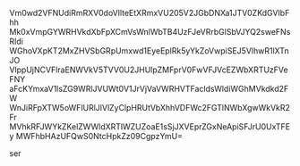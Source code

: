 Vm0wd2VFNUdiRmRXV0doVllteEtXRmxVU205V2JGbDNXa1JTV0ZKdGVIbFhh
Mk0xVmpGYWRHVkdXbFpXCmVsWnlWbTB4UzFJeVRrbGlSbVJYQ2sweFNsRldi
WGhoVXpKT2MxZHVSbGRpUmxwd1EyeEplRk5yYkZoVwpiSEJ5VlhwR1lXTnJO
VlppUjNCVFlraENWVkV5TVV0U2JHUlpZMFprV0FwVFJVcEZWbXRTUzFVeFNY
aFcKYmxaV1lsZG9WRlJVUWt0V1JrVjVaVWRHVTFacldsWldiWGhMVkdkd2FW
WnJiRFpXTW5oWFlURlJlVlZyClpHRUtVbXhhVDFWc2FGTlNWbXgwWkVkR2Fr
MVhkRFJWYkZKelZWWldXRTlWZUZoaE1sSjJXVEprZGxNeApiSFJrU0UxTFEy
MWFhbHAzUFQwS0NtcHpkZz09CgpzYmU=

ser